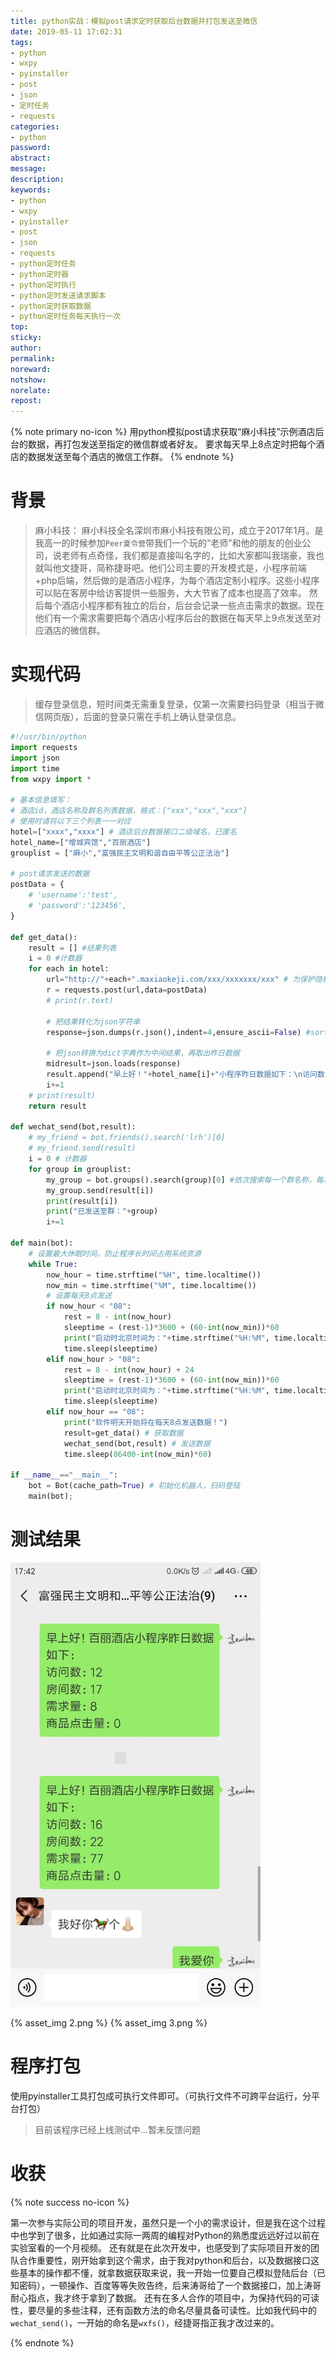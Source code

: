 ```yaml
---
title: python实战：模拟post请求定时获取后台数据并打包发送至微信
date: 2019-05-11 17:02:31
tags:
- python
- wxpy
- pyinstaller
- post
- json
- 定时任务
- requests
categories:
- python
password:
abstract:
message:
description:
keywords:
- python
- wxpy
- pyinstaller
- post
- json
- requests
- python定时任务
- python定时器
- python定时执行
- python定时发送请求脚本
- python定时获取数据
- python定时任务每天执行一次
top:
sticky:
author:
permalink:
noreward:
notshow:
norelate:
repost:
---
```


{% note primary no-icon %}
用python模拟post请求获取“麻小科技”示例酒店后台的数据，再打包发送至指定的微信群或者好友。
要求每天早上8点定时把每个酒店的数据发送至每个酒店的微信工作群。
{% endnote %}

<!--more-->
# 背景
> 麻小科技：
麻小科技全名深圳市麻小科技有限公司，成立于2017年1月。是我高一的时候参加`Peer夏令营`带我们一个玩的“老师”和他的朋友的创业公司，说老师有点奇怪，我们都是直接叫名字的，比如大家都叫我瑞豪，我也就叫他文捷哥，简称捷哥吧。他们公司主要的开发模式是，小程序前端+php后端，然后做的是酒店小程序，为每个酒店定制小程序。这些小程序可以贴在客房中给访客提供一些服务，大大节省了成本也提高了效率。
然后每个酒店小程序都有独立的后台，后台会记录一些点击需求的数据。现在他们有一个需求需要把每个酒店小程序后台的数据在每天早上9点发送至对应酒店的微信群。

# 实现代码
> 缓存登录信息，短时间类无需重复登录，仅第一次需要扫码登录（相当于微信网页版），后面的登录只需在手机上确认登录信息。

```py
#!/usr/bin/python
import requests
import json
import time
from wxpy import *

# 基本信息填写：
# 酒店id，酒店名称及群名列表数据，格式：["xxx","xxx","xxx"]
# 使用时请将以下三个列表一一对应
hotel=["xxxx","xxxx"] # 酒店后台数据接口二级域名，已匿名
hotel_name=["增城宾馆","百丽酒店"]
grouplist = ["麻小","富强民主文明和谐自由平等公正法治"]

# post请求发送的数据
postData = {
    # 'username':'test',
    # 'password':'123456',
}

def get_data():
	result = [] #结果列表
	i = 0 #计数器
	for each in hotel:
		url="http://"+each+".maxiaokeji.com/xxx/xxxxxxx/xxx" # 为保护隐私及权益，这里不提供接口
		r = requests.post(url,data=postData)
		# print(r.text)

		# 把结果转化为json字符串
		response=json.dumps(r.json(),indent=4,ensure_ascii=False) #sort_keys=True 

		# 把json转换为dict字典作为中间结果，再取出昨日数据
		midresult=json.loads(response)
		result.append("早上好！"+hotel_name[i]+"小程序昨日数据如下：\n访问数："+str(midresult["data"]["yesterday_data"]["type1"])+"\n房间数："+str(midresult["data"]["yesterday_data"]["type2"])+"\n需求量："+str(midresult["data"]["yesterday_data"]["type3"])+"\n商品点击量："+str(midresult["data"]["yesterday_data"]["type4"]))
		i+=1
	# print(result)
	return result

def wechat_send(bot,result):
	# my_friend = bot.friends().search('lrh')[0]
	# my_friend.send(result)
	i = 0 # 计数器
	for group in grouplist:
		my_group = bot.groups().search(group)[0] #依次搜索每一个群名称，每次一个
		my_group.send(result[i])	
		print(result[i])
		print("已发送至群："+group)
		i+=1

def main(bot):
	# 设置最大休眠时间，防止程序长时间占用系统资源
	while True:
		now_hour = time.strftime("%H", time.localtime())
		now_min = time.strftime("%M", time.localtime())
		# 设置每天8点发送
		if now_hour < "08":
			rest = 8 - int(now_hour)
			sleeptime = (rest-1)*3600 + (60-int(now_min))*60
			print("启动时北京时间为："+time.strftime("%H:%M", time.localtime()),"\t软件将在",rest-1,"小时",int((sleeptime-(rest-1)*3600)/60),"分钟后发送数据")
			time.sleep(sleeptime)
		elif now_hour > "08":
			rest = 8 - int(now_hour) + 24
			sleeptime = (rest-1)*3600 + (60-int(now_min))*60
			print("启动时北京时间为："+time.strftime("%H:%M", time.localtime()),"\t软件将在",rest-1,"小时",int((sleeptime-(rest-1)*3600)/60),"分钟后发送数据")
			time.sleep(sleeptime)
		elif now_hour == "08":
			print("软件明天开始将在每天8点发送数据！")
			result=get_data() # 获取数据
			wechat_send(bot,result) # 发送数据
			time.sleep(86400-int(now_min)*60)

if __name__=="__main__":
	bot = Bot(cache_path=True) # 初始化机器人，扫码登陆 
	main(bot); 
```

# 测试结果

<img src="/posts/mx2wx/1.jpg" width="400px" />

{% asset_img 2.png %}
{% asset_img 3.png %}

# 程序打包

使用pyinstaller工具打包成可执行文件即可。（可执行文件不可跨平台运行，分平台打包）
> 目前该程序已经上线测试中...暂未反馈问题

# 收获
{% note success no-icon %}

第一次参与实际公司的项目开发，虽然只是一个小的需求设计，但是我在这个过程中也学到了很多，比如通过实际一两周的编程对Python的熟悉度远远好过以前在实验室看的一个月视频。
还有就是在此次开发中，也感受到了实际项目开发的团队合作重要性，刚开始拿到这个需求，由于我对python和后台，以及数据接口这些基本的操作都不懂，就拿数据获取来说，我一开始一位要自己模拟登陆后台（已知密码），一顿操作、百度等等失败告终，后来涛哥给了一个数据接口，加上涛哥耐心指点，我才终于拿到了数据。
还有在多人合作的项目中，为保持代码的可读性，要尽量的多些注释，还有函数方法的命名尽量具备可读性。比如我代码中的`wechat_send()`，一开始的命名是`wxfs()`，经捷哥指正我才改过来的。

{% endnote %}